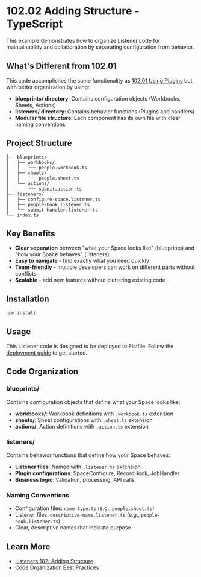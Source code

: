 # 102.02 Adding Structure - TypeScript

This example demonstrates how to organize Listener code for maintainability and collaboration by separating configuration from behavior.

## What's Different from 102.01

This code accomplishes the same functionality as [102.01 Using Plugins](../../../102.01-adding-plugins) but with better organization by using:

- **blueprints/ directory**: Contains configuration objects (Workbooks, Sheets, Actions)
- **listeners/ directory**: Contains behavior functions (Plugins and handlers)
- **Modular file structure**: Each component has its own file with clear naming conventions

## Project Structure

```
├── blueprints/
│   ├── workbooks/
│   │   └── people.workbook.ts
│   ├── sheets/
│   │   └── people.sheet.ts
│   └── actions/
│       └── submit.action.ts
├── listeners/
│   ├── configure-space.listener.ts
│   ├── people-hook.listener.ts
│   └── submit-handler.listener.ts
└── index.ts
```

## Key Benefits

- **Clear separation** between "what your Space looks like" (blueprints) and "how your Space behaves" (listeners)
- **Easy to navigate** - find exactly what you need quickly
- **Team-friendly** - multiple developers can work on different parts without conflicts
- **Scalable** - add new features without cluttering existing code

## Installation

```bash
npm install
```

## Usage

This Listener code is designed to be deployed to Flatfile. Follow the [deployment guide](https://flatfile.com/docs/guides/deploying) to get started.

## Code Organization

### blueprints/

Contains configuration objects that define what your Space looks like:

- **workbooks/**: Workbook definitions with `.workbook.ts` extension
- **sheets/**: Sheet configurations with `.sheet.ts` extension
- **actions/**: Action definitions with `.action.ts` extension

### listeners/

Contains behavior functions that define how your Space behaves:

- **Listener files**: Named with `.listener.ts` extension
- **Plugin configurations**: SpaceConfigure, RecordHook, JobHandler
- **Business logic**: Validation, processing, API calls

### Naming Conventions

- Configuration files: `name.type.ts` (e.g., `people.sheet.ts`)
- Listener files: `descriptive-name.listener.ts` (e.g., `people-hook.listener.ts`)
- Clear, descriptive names that indicate purpose

## Learn More

- [Listeners 102: Adding Structure](https://flatfile.com/docs/coding-tutorial/102-modularity-and-depth/102.02-adding-structure)
- [Code Organization Best Practices](https://flatfile.com/docs/guides/code-organization)
